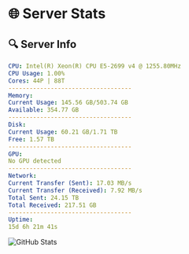 # 🌐 Server Stats
## 🔍 Server Info
```yaml
CPU: Intel(R) Xeon(R) CPU E5-2699 v4 @ 1255.80MHz
CPU Usage: 1.00%
Cores: 44P | 88T
-----------------------------------
Memory:
Current Usage: 145.56 GB/503.74 GB
Available: 354.77 GB
-----------------------------------
Disk:
Current Usage: 60.21 GB/1.71 TB
Free: 1.57 TB
-----------------------------------
GPU:
No GPU detected
-----------------------------------
Network:
Current Transfer (Sent): 17.03 MB/s
Current Transfer (Received): 7.92 MB/s
Total Sent: 24.15 TB
Total Received: 217.51 GB
-----------------------------------
Uptime:
15d 6h 21m 41s
```
![GitHub Stats](https://img.shields.io/badge/Updated-2025-03-23_03:44:30-blue)
